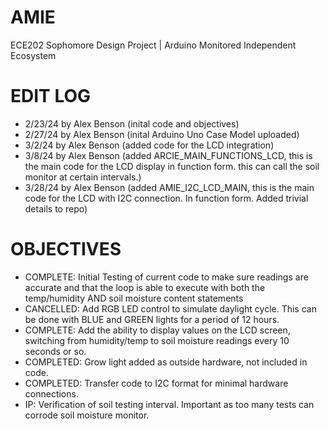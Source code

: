 # AMIE
ECE202 Sophomore Design Project | Arduino Monitored Independent Ecosystem

# EDIT LOG
- 2/23/24 by Alex Benson (inital code and objectives)
- 2/27/24 by Alex Benson (inital Arduino Uno Case Model uploaded)
- 3/2/24 by Alex Benson (added code for the LCD integration)
- 3/8/24 by Alex Benson (added ARCIE_MAIN_FUNCTIONS_LCD, this is the main code for the LCD display in function form. this can call the soil monitor at certain intervals.)
- 3/28/24 by Alex Benson (added AMIE_I2C_LCD_MAIN, this is the main code for the LCD with I2C connection. In function form. Added trivial details to repo)

# OBJECTIVES
- COMPLETE: Initial Testing of current code to make sure readings are accurate and that the loop is able to execute with both the temp/humidity AND soil moisture content statements
- CANCELLED: Add RGB LED control to simulate daylight cycle. This can be done with BLUE and GREEN lights for a period of 12 hours.
- COMPLETE: Add the ability to display values on the LCD screen, switching from humidity/temp to soil moisture readings every 10 seconds or so.
- COMPLETED: Grow light added as outside hardware, not included in code.
- COMPLETED: Transfer code to I2C format for minimal hardware connections.
- IP: Verification of soil testing interval. Important as too many tests can corrode soil moisture monitor.

